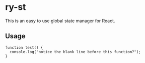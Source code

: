 # ry-st

This is an easy to use global state manager for React.

## Usage

```
function test() {
  console.log("notice the blank line before this function?");
}
```
